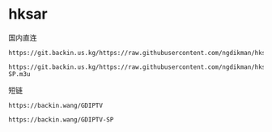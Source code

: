 # hksar
国内直连

```
https://git.backin.us.kg/https://raw.githubusercontent.com/ngdikman/hksar/main/GDIPTV.m3u
```
```
https://git.backin.us.kg/https://raw.githubusercontent.com/ngdikman/hksar/main/GDIPTV-SP.m3u
```
短链
```
https://backin.wang/GDIPTV
```
```
https://backin.wang/GDIPTV-SP
```
